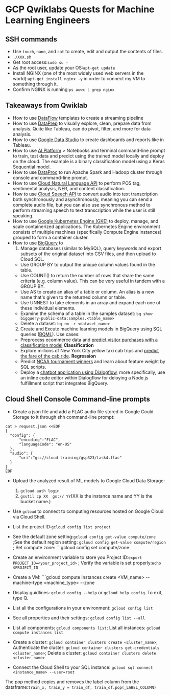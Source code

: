 # GCP Qwiklabs Quests for Machine Learning Engineers

## SSH commands
- Use ```touch```, ```nano```, and ```cat``` to create, edit and output the contents of files.  
- ```./XXX.sh```  
- Get root access:```sudo su -``` 
- As the root user, update your OS:```apt-get update```   
- Install NGINX (one of the most widely used web servers in the world):```apt-get install nginx -y``` in order to connect my VM to something through it.  
- Confirm NGINX is running:```ps auwx | grep nginx```  

## Takeaways from Qwiklab
- How to use [DataFlow](https://google.qwiklabs.com/focuses/1101?parent=catalog) templates to create a streaming pipeline
- How to use [DataPrep](https://google.qwiklabs.com/focuses/584?parent=catalog) to visually explore, clean, prepare data from analysis. Quite like Tableau, can do pivot, filter, and more for data analysis.
- How to use [Google Data Studio](https://run.qwiklabs.com/focuses/3614?parent=catalog) to create dashboards and reports like in Tableau.
- How to use [AI Platform](https://google.qwiklabs.com/focuses/581?parent=catalog) > Notebooks and terminal command-line prompt to train, test data and predict using the trained model locally and deploy on the cloud. The example is a binary classification model using a Keras Sequential model.
- How to use [DataProc](https://google.qwiklabs.com/focuses/585?parent=catalog) to run Apache Spark and Hadoop cluster through console and command-line prompt.
- How to use [Cloud Natural Language API](https://google.qwiklabs.com/focuses/582?parent=catalog) to perform POS tag, sentimental analysis, NER, and content classification.
- How to use [Cloud Speech API](https://google.qwiklabs.com/focuses/588?parent=catalog) to convert audio into text transcription both synchronously and asynchronously, meaning you can send a complete audio file, but you can also use synchronous method to perform streaming speech to text transcription while the user is still speaking.  
- How to use [Google Kubernetes Engine (GKE)](https://google.qwiklabs.com/focuses/878?parent=catalog) to deploy, manage, and scale containerized applications. The Kubernetes Engine environment consists of multiple machines (specifically Compute Engine instances) grouped to form a container cluster.
- How to use [BigQuery](https://run.qwiklabs.com/focuses/2802?parent=catalog) to 
  1. Manage databases (similar to MySQL), query keywords and export subsets of the original dataset into CSV files, and then upload to Cloud SQL.
    - Use GROUP BY to output the unique column values found in the table.
    - Use COUNT() to return the number of rows that share the same criteria (e.g. column value). This can be very useful in tandem with a GROUP BY.
    - Use AS to create an alias of a table or column. An alias is a new name that's given to the returned column or table.
    - Use UNNEST to take elements in an array and expand each one ot these individual elements.
    - Examine the schema of a table in the samples dataset: ```bq show bigquery-public-data:samples.<table_name>```
    - Delete a dataset: ```bq rm -r <dataset_name>```
  2. Create and Excute machine learning models in BigQuery using SQL queries ([BQML](https://google.qwiklabs.com/focuses/2157?parent=catalog)). Use cases: 
    - Preprocess ecommerce data and [predict visitor purchases with a classification model](https://google.qwiklabs.com/focuses/1794?parent=catalog) **Classification**
    - Explore millions of New York City yellow taxi cab trips and [predict the fare of the cab ride](https://google.qwiklabs.com/focuses/1797?parent=catalog). **Regression**
    - Predict [NCAA tournament winners](https://google.qwiklabs.com/focuses/4337?parent=catalog) and learn about feature weight by SQL scripts.
    - Deploy a [chatbot application using Dialogflow](https://google.qwiklabs.com/focuses/4414?parent=catalog), more specifically, use an inline code editor within Dialogflow for deloying a Node.js fulfillment script that integrates BigQuery.

## Cloud Shell Console Command-line prompts
- Create a json file and add a FLAC audio file stored in Google Could Storage to it through shh command-line prompt:
```
cat > request.json <<EOF
{
  "config": {
      "encoding":"FLAC",
      "languageCode": "en-US"
  },
  "audio": {
      "uri":"gs://cloud-training/gsp323/task4.flac"
  }
}
EOF
```
- Upload the analyzed result of ML models to Google Cloud Data Storage:  
  1. ```gcloud auth login```  
  2. ```gsutil cp XX  gs:// YY```(XX is the instance name and YY is the bucket name.)  

- Use ```gcloud``` to connect to computing resources hosted on Google Cloud via Cloud Shell.  
- List the project ID:```gcloud config list project```  
- See the default zone setting:```gcloud config get-value compute/zone``` ;See the default region setting: ```gcloud config get-value compute/region``` ; Set compute zone: ```gcloud config set compute/zone <zone>
- Create an environment variable to store you Project ID:```export PROJECT_ID=<your_project_id>```  ; Verify the variable is set properly:```echo $PROJECT_ID``` 
- Create a VM: ```gcloud compute instances create <VM_name> --machine-type <machine_type> --zone <zone>
- Display guidlines: ```gcloud config --help``` or ```gcloud help config```. To exit, type Q.
- List all the configurations in your environment: ```gcloud config list```
- See all properties and their settings: ```gcloud config list --all```
- List all components: ```gcloud components list```; List all instances: ```gcloud compute instances list```
- Create a cluster: ```gcloud container clusters create <cluster_name>```; Authenticate the cluster: ```gcloud container clusters get-credentials <cluster_name>```; Delete a cluster: ```gcloud container clusters delete <cluster_name>```
- Connect the Cloud Shell to your SQL instance: ```gcloud sql connect <instance_name> --user=root```


The pop method copies and removes the label column from the dataframe:```train_x, train_y = train_df, train_df.pop(_LABEL_COLUMN)```



